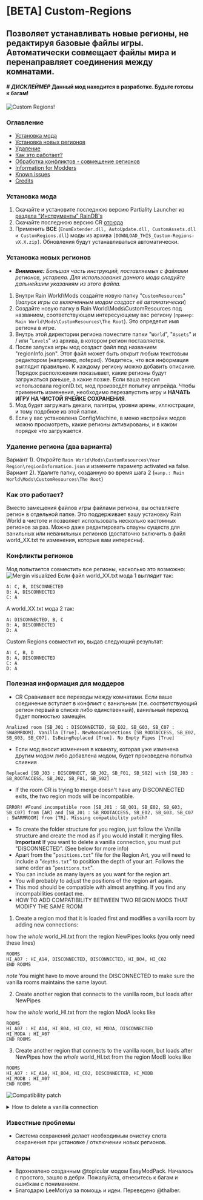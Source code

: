 
# [BETA] Custom-Regions

## Позволяет устанавливать новые регионы, не редактируя базовые файлы игры. Автоматически совмещает файлы мира и перенаправляет соединения между комнатами.

#### # *ДИСКЛЕЙМЕР* Данный мод находится в разработке. Будьте готовы к багам! 
![Custom Regions!](http://www.raindb.net/previews/customregion.png?raw=true)
### Оглавление
* [Установка мода](#index1)
* [Установка новых регионов](#index2)
* [Удаление](#index3)
* [Как это работает?](#index4)
* [Обработка конфликтов - совмещение регионов](#index5)
* [Information for Modders](#index6)
* [Known issues](#index7)
* [Credits](#index8)

### <a name="index1"></a>Установка мода
1) Скачайте и установите последнюю версию Partiality Launcher из [раздела "Инструменты" RainDB's](http://www.raindb.net/)
2) Скачайте последнюю версию CR [отсюда](https://github.com/Garrakx/Custom-Regions/releases/)
3) Применить **ВСЕ** (`EnumExtender.dll, AutoUpdate.dll, CustomAssets.dll и CustomRegions.dll`) моды из архива `[DOWNLOAD_THIS_Custom-Regions-vX.X.zip]`. Обновления будут устанавливаться автоматически.

### <a name="index2"></a>Установка новых регионов
* ***Внимание:** Большая часть инструкций, поставляемых с файлами регионов, устарела. Для использования данного мода следуйте дальнейшим указаниям из этого файла.*
1) Внутри Rain World\Mods создайте новую папку "`CustomResources`" (*iзапуск игры со включенным модом создаст её автоматически*)
2) Создайте новую папку в Rain World\Mods\CustomResources под названием, соответствующем интересующему вас региону (`пример: Rain World\Mods\CustomResources\The Root`). Это определит имя региона в игре.
3) Внутрь этой директории региона поместите папки "`World`", "`Assets`" и / или "`Levels`" из архива, в котором регион поставляется.
4) После запуска игры мод создаст файл под названием "regionInfo.json". Этот файл может быть открыт любым текстовым редактором (например, notepad). Убедитесь, что вся информация выглядит правильно. К каждому региону можно добавить описание. Порядок расположения показывает, какие регионы будут загружаться раньше, а какие позже. Если ваша версия использовала regionID.txt, мод произведёт попытку апгрейда. Чтобы применить изменения, необходимо перезапустить игру и **НАЧАТЬ ИГРУ НА ЧИСТОЙ ЯЧЕЙКЕ СОХРАНЕНИЯ**.
5) Мод будет загружать декали, палитры, уровни арены, иллюстрации, и тому подобное из этой папки.
6) Если у вас установлена ConfigMachine, в меню настройки модов можно просмотреть, какие регионы активированы, и в каком порядке что загружается.

### <a name="index3"></a>Удаление региона (два варианта)
Вариант 1). Откройте `Rain World\Mods\CustomResources\Your Region\regionInformation.json` и измените параметр activated на false.
Вариант 2). Удалите папку, созданную во время шага 2 (`напр.: Rain World\Mods\CustomResources\The Root`)



### <a name="index4"></a>Как это работает?
Вместо замещения файлов игры файлами региона, вы оставляете регион в отдельной папке. Это поддерживает вашу установку Rain World в чистоте и позволяет использовать несколько кастомных регионов за раз. Можно даже редактировать спауны существ для ванильных или неванильных регионов (достаточно включить в файл world_XX.txt те изменения, которые вам интересны).


### <a name="index5"></a> Конфликты регионов
Мод попытается совместить все регионы, насколько это возможно:
![Mergin visualized](https://cdn.discordapp.com/attachments/473881110695378964/670463211060985866/unknown.png)
Если файл world_XX.txt мода 1 выглядит так:
```
A: C, B, DISCONNECTED
B: A, DISCONNECTED
C: A
```
А world_XX.txt мода 2 так:
```
A: DISCONNECTED, B, C
B: A, DISCONNECTED
D: A
```
Custom Regions совместит их, выдав следующий результат:
```
A: C, B, D
B: A, DISCONNECTED
C: A
D: A
```

### <a name="index6"></a>Полезная информация для моддеров
* CR Сравнивает все переходы между комнатами. Если ваше соединение вступает в конфликт с ванильным (т.е. соответствующий регион первый в списке либо единственный), ванильный переход будет полностью замещён.
```
Analized room [SB_J01 : DISCONNECTED, SB_E02, SB_G03, SB_C07 : SWARMROOM]. Vanilla [True]. NewRoomConnections [SB_ROOTACCESS, SB_E02, SB_G03, SB_C07]. IsBeingReplaced [True]. No Empty Pipes [True]
```
* Если мод вносит изменения в комнату, которая уже изменена другим модом либо добавлена модом, будет произведена попытка слияния 
```
Replaced [SB_J03 : DISCONNECT, SB_J02, SB_F01, SB_S02] with [SB_J03 : SB_ROOTACCESS, SB_J02, SB_F01, SB_S02]
```
* If the room CR is trying to merge doesn't have any DISCONNECTED exits, the two region mods will be incompatible.
```
ERROR! #Found incompatible room [SB_J01 : SB_Q01, SB_E02, SB_G03, SB_C07] from [AR] and [SB_J01 : SB_ROOTACCESS, SB_E02, SB_G03, SB_C07 : SWARMROOM] from [TR]. Missing compatibility patch?
```
* To create the folder structure for you region, just follow the Vanilla structure and create the mod as if you would install it merging files. **Important** If you want to delete a vanilla connection, you must put "DISCONNECTED". (See below for more info)
* Apart from the "`positions.txt`" file for the Region Art, you will need to include a "`depths.txt`" to position the depth of your art. Follows the same order as "`positions.txt`".
* You can include as many layers as you want for the region art.
* You will probably to adjust the positions of the region art again.
* This mod should be compatible with almost anything. If you find any incompabilities contact me.
* HOW TO ADD COMPATIBILITY BETWEEN TWO REGION MODS THAT MODIFY THE SAME ROOM
1) Create a region mod that it is loaded first and modifies a vanilla room by adding new connections:

how the *whole* world_HI.txt from the region NewPipes looks (you only need these lines)
```
ROOMS
HI_A07 : HI_A14, DISCONNECTED, DISCONNECTED, HI_B04, HI_C02
END ROOMS
```
*note* You might have to move around the DISCONNECTED to make sure the vanilla rooms maintains the same layout.

2) Create another region that connects to the vanilla room, but loads after NewPipes

how the *whole* world_HI.txt from the region ModA looks like
```
ROOMS
HI_A07 : HI_A14, HI_B04, HI_C02, HI_MODA, DISCONNECTED
HI_MODA : HI_A07
END ROOMS
```
3) Create another region that connects to the vanilla room, but loads after NewPipes
how the *whole* world_HI.txt from the region ModB looks like
```
ROOMS
HI_A07 : HI_A14, HI_B04, HI_C02, DISCONNECTED, HI_MODB
HI_MODB : HI_A07
END ROOMS
```
![Compatibility patch](https://cdn.discordapp.com/attachments/481900360324218880/758592126786863154/ezgif.com-optimize_1.gif)
<details>
  <summary> How to delete a vanilla connection</summary>

If the vanilla world_XX.txt looks like:
```
	A: C, B, D
```
you want to delete a connection, you must put in your modded world_XX.txt file the following:
```
	A: DISCONNECTED, B, D
```
</details>

### <a name="index7"></a>Известные проблемы
* Система сохранений делает необходимым очистку слота сохранения при установке / отключении новых регионов.

### <a name="index8"></a>Авторы
* Вдохновлено созданным @topicular модом EasyModPack. Началось с простого, зашло в дебри. Пожалуйста, отнеситесь к багам и ошибкам с пониманием.
* Благодарю LeeMoriya за помощь и идеи. Переведено @thalber.

